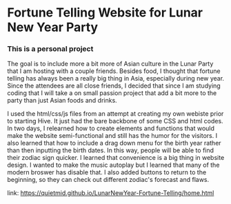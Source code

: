 <h1>Fortune Telling Website for Lunar New Year Party</h1>
<h3>This is a personal project</h3>

<p>The goal is to include more a bit more of Asian culture in the Lunar Party that I am hosting with a couple friends. 
  Besides food, I thought that fortune telling has always been a really big thing in Asia, especially during new year.
  Since the attendees are all close friends, I decided that since I am studying coding that I will take a on small passion project
  that add a bit more to the party than just Asian foods and drinks.</p>

  <p>I used the html/css/js files from an attempt at creating my own webiste prior to starting Hive. It just had the bare backbone of some CSS and html codes.
    In two days, I relearned how to create elements and functions that would make the website semi-functional and still has the humor for the visitors.
    I also learned that how to include a drag down menu for the birth year rather than then inputting the birth dates. In this way, people will be able to find their zodiac sign quicker.
    I learned that convenience is a big thing in website design. I wanted to make the music autoplay but I learned that many of the modern broswer has disable that.
    I also added buttons to return to the beginning, so they can check out different zodiac's forecast and flaws.</p>

link: https://quietmid.github.io/LunarNewYear-Fortune-Telling/home.html
